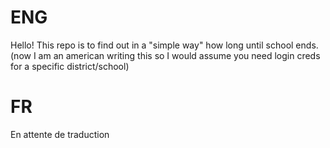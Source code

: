 # ENG

Hello! This repo is to find out in a "simple way" how long until school ends. (now I am an american writing this so I would assume you need login creds for a specific district/school)

# FR

En attente de traduction
